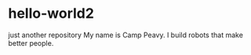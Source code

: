 # hello-world2
just another repository
My name is Camp Peavy. I build robots that make better people.
